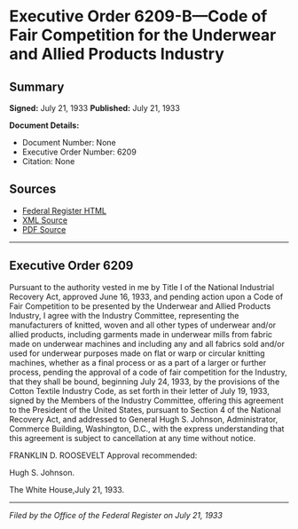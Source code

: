 # Executive Order 6209-B—Code of Fair Competition for the Underwear and Allied Products Industry

## Summary

**Signed:** July 21, 1933
**Published:** July 21, 1933

**Document Details:**
- Document Number: None
- Executive Order Number: 6209
- Citation: None

## Sources
- [Federal Register HTML](https://www.presidency.ucsb.edu/documents/executive-order-6209-b-code-fair-competition-for-the-underwear-and-allied-products)
- [XML Source](None)
- [PDF Source](None)

---

## Executive Order 6209

Pursuant to the authority vested in me by Title I of the National Industrial Recovery Act, approved June 16, 1933, and pending action upon a Code of Fair Competition to be presented by the Underwear and Allied Products Industry,
I agree with the Industry Committee, representing the manufacturers of knitted, woven and all other types of underwear and/or allied products, including garments made in underwear mills from fabric made on underwear machines and including any and all fabrics sold and/or used for underwear purposes made on flat or warp or circular knitting machines, whether as a final process or as a part of a larger or further process, pending the approval of a code of fair competition for the Industry, that they shall be bound, beginning July 24, 1933, by the provisions of the Cotton Textile Industry Code, as set forth in their letter of July 19, 1933, signed by the Members of the Industry Committee, offering this agreement to the President of the United States, pursuant to Section 4 of the National Recovery Act, and addressed to General Hugh S. Johnson, Administrator, Commerce Building, Washington, D.C., with the express understanding that this agreement is subject to cancellation at any time without notice.

FRANKLIN D. ROOSEVELT
Approval recommended:     

Hugh S. Johnson.

The White House,July 21, 1933.

---

*Filed by the Office of the Federal Register on July 21, 1933*
